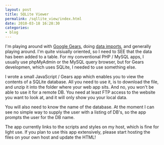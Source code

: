```yaml
---
layout: post
title: SQLite Viewer
permalink: /sqllite_view/index.html
date: 2010-03-18 16:28:30
categories:
- blog
---
```


I'm playing around with [Google Gears][1], doing [data imports][2], and generally playing around. I'm quite visiually oriented, so I need to SEE that the data has been added to a table. For my conventional PHP / MySQL apps, I usually use phpMyAdmin or the MySQL query browser, but for Gears developmen, which uses SQLite, I needed to use something else.<!--break-->

I wrote a small JavaScript / Gears app which enables you to view the contents of a SQLite database. All you need to use it, is to download the file, and unzip it into the folder where your web app sits. And no, you won't be able to use it for a remote DB. You need at least FTP access to the website you want to look at, and it will only show you your local data.

You will also need to know the name of the database. At the moment I can see no simple way to supply the user with a listing of DB's, so the app prompts the user for the DB name.

The app currently links to the scripts and styles on my host, which is fine for light use. If you plan to use this app extensively, please start hosting the files on your own host and update the HTML!


  [1]: http://code.google.com/apis/gears/
  [2]: /content/import_to_google_gears
